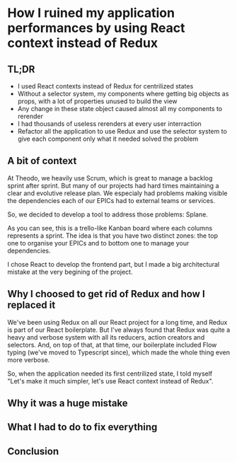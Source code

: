 # How I ruined my application performances by using React context instead of Redux

## TL;DR
- I used React contexts instead of Redux for centrilized states
- Without a selector system, my components where getting big objects as props, with a lot of properties unused to build the view
- Any change in these state object caused almost all my components to rerender
- I had thousands of useless rerenders at every user interraction
- Refactor all the application to use Redux and use the selector system to give each component only what it needed solved the problem

## A bit of context

At Theodo, we heavily use Scrum, which is great to manage a backlog sprint after sprint. But many of our projects had hard times maintaining a clear and evolutive release plan. We especialy had problems making visible the dependencies each of our EPICs had to external teams or services.

So, we decided to develop a tool to address those problems: Splane.

[Splane]: ./Splane1.png

As you can see, this is a trello-like Kanban board where each columns represents a sprint. The idea is that you have two distinct zones: the top one to organise your EPICs and to bottom one to manage your dependencies.

I chose React to develop the frontend part, but I made a big architectural mistake at the very begining of the project.

## Why I choosed to get rid of Redux and how I replaced it

We've been using Redux on all our React project for a long time, and Redux is part of our React boilerplate. But I've always found that Redux was quite a heavy and verbose system with all its reducers, action creators and selectors. And, on top of that, at that time, our boilerplate included Flow typing (we've moved to Typescript since), which made the whole thing even more verbose.

So, when the application needed its first centrilized state, I told myself "Let's make it much simpler, let's use React context instead of Redux".



## Why it was a huge mistake

## What I had to do to fix everything

## Conclusion
